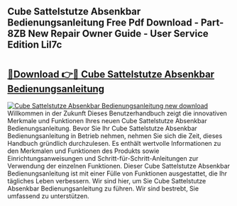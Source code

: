 ## Cube Sattelstutze Absenkbar Bedienungsanleitung Free Pdf Download - Part-8ZB New Repair Owner Guide - User Service Edition Lil7c

# <h2><a href="http://df23ih.blite.top/?on=Cube+Sattelstutze+Absenkbar+Bedienungsanleitung">🔗Download 👉🔴 Cube Sattelstutze Absenkbar Bedienungsanleitung</a></h2>

[![Cube Sattelstutze Absenkbar Bedienungsanleitung new download](https://i.imgur.com/lujVjoI.png)](http://df23ih.blite.top/?on=Cube+Sattelstutze+Absenkbar+Bedienungsanleitung)
Willkommen in der Zukunft Dieses Benutzerhandbuch zeigt die innovativen Merkmale und Funktionen Ihres neuen Cube Sattelstutze Absenkbar Bedienungsanleitung. Bevor Sie Ihr Cube Sattelstutze Absenkbar Bedienungsanleitung in Betrieb nehmen, nehmen Sie sich die Zeit, dieses Handbuch gründlich durchzulesen. Es enthält wertvolle Informationen zu den Merkmalen und Funktionen des Produkts sowie Einrichtungsanweisungen und Schritt-für-Schritt-Anleitungen zur Verwendung der einzelnen Funktionen. Dieser Cube Sattelstutze Absenkbar Bedienungsanleitung ist mit einer Fülle von Funktionen ausgestattet, die Ihr tägliches Leben verbessern. Wir sind hier, um Sie Cube Sattelstutze Absenkbar Bedienungsanleitung zu führen. Wir sind bestrebt, Sie umfassend zu unterstützen.
